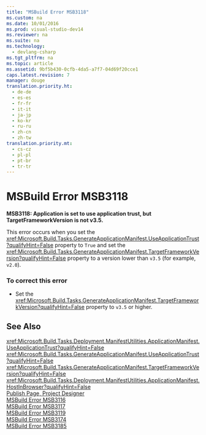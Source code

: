 ```yaml
---
title: "MSBuild Error MSB3118"
ms.custom: na
ms.date: 10/01/2016
ms.prod: visual-studio-dev14
ms.reviewer: na
ms.suite: na
ms.technology: 
  - devlang-csharp
ms.tgt_pltfrm: na
ms.topic: article
ms.assetid: 9bf5b430-0cfb-4da5-a7f7-04d69f20cce1
caps.latest.revision: 7
manager: douge
translation.priority.ht: 
  - de-de
  - es-es
  - fr-fr
  - it-it
  - ja-jp
  - ko-kr
  - ru-ru
  - zh-cn
  - zh-tw
translation.priority.mt: 
  - cs-cz
  - pl-pl
  - pt-br
  - tr-tr
---
```

# MSBuild Error MSB3118
**MSB3118: Application is set to use application trust, but TargetFrameworkVersion is not v3.5.**  
  
 This error occurs when you set the <xref:Microsoft.Build.Tasks.GenerateApplicationManifest.UseApplicationTrust?qualifyHint=False> property to `True` and set the <xref:Microsoft.Build.Tasks.GenerateApplicationManifest.TargetFrameworkVersion?qualifyHint=False> property to a version lower than `v3.5` (for example, `v2.0`).  
  
### To correct this error  
  
-   Set the <xref:Microsoft.Build.Tasks.GenerateApplicationManifest.TargetFrameworkVersion?qualifyHint=False> property to `v3.5` or higher.  
  
## See Also  
 <xref:Microsoft.Build.Tasks.Deployment.ManifestUtilities.ApplicationManifest.UseApplicationTrust?qualifyHint=False>   
 <xref:Microsoft.Build.Tasks.GenerateApplicationManifest.UseApplicationTrust?qualifyHint=False>   
 <xref:Microsoft.Build.Tasks.GenerateApplicationManifest.TargetFrameworkVersion?qualifyHint=False>   
 <xref:Microsoft.Build.Tasks.Deployment.ManifestUtilities.ApplicationManifest.HostInBrowser?qualifyHint=False>   
 [Publish Page, Project Designer](../VS_IDE/Publish-Page--Project-Designer.md)   
 [MSBuild Error MSB3116](../VS_not_in_toc/MSBuild-Error-MSB3116.md)   
 [MSBuild Error MSB3117](../VS_not_in_toc/MSBuild-Error-MSB3117.md)   
 [MSBuild Error MSB3119](../VS_not_in_toc/MSBuild-Error-MSB3119.md)   
 [MSBuild Error MSB3174](../VS_not_in_toc/MSBuild-Error-MSB3174.md)   
 [MSBuild Error MSB3185](../VS_not_in_toc/MSBuild-Error-MSB3185.md)